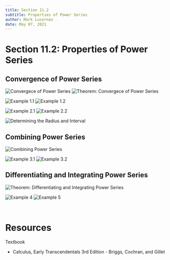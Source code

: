 ```yaml
---
title: Section 11.2
subtitle: Properties of Power Series
author: Mark Lucernas
date: May 07, 2021
---
```



# Section 11.2: Properties of Power Series

## Convergence of Power Series

![Convergece of Power Series](../../../../../files/winter-2021/MATH-151/notes/ch-11/sec_11-2_convergence_of_power_series.png)
![Theorem: Convergece of Power Series](../../../../../files/winter-2021/MATH-151/notes/ch-11/sec_11-2_theorem_convergence_of_power_series.png)

![Example 1.1](../../../../../files/winter-2021/MATH-151/notes/ch-11/sec_11-2_example-1.1.png)
![Example 1.2](../../../../../files/winter-2021/MATH-151/notes/ch-11/sec_11-2_example-1.2.png)

![Example 2.1](../../../../../files/winter-2021/MATH-151/notes/ch-11/sec_11-2_example-2.1.png)
![Example 2.2](../../../../../files/winter-2021/MATH-151/notes/ch-11/sec_11-2_example-2.2.png)

![Determining the Radius and Interval](../../../../../files/winter-2021/MATH-151/notes/ch-11/sec_11-2_determining_the_radius_and_interval_of_convergence.png)

## Combining Power Series

![Combining Power Series](../../../../../files/winter-2021/MATH-151/notes/ch-11/sec_11-2_combining_power_series.png)

![Example 3.1](../../../../../files/winter-2021/MATH-151/notes/ch-11/sec_11-2_example-3.1.png)
![Example 3.2](../../../../../files/winter-2021/MATH-151/notes/ch-11/sec_11-2_example-3.2.png)

## Differentiating and Integrating Power Series

![Theorem: Differentiating and Integrating Power Series](../../../../../files/winter-2021/MATH-151/notes/ch-11/sec_11.2_theorem_differentiating_and_integrating_power_series.png)

![Example 4](../../../../../files/winter-2021/MATH-151/notes/ch-11/sec_11.2_example-4.png)
![Example 5](../../../../../files/winter-2021/MATH-151/notes/ch-11/sec_11.2_example-5.png)


<br>

# Resources

Textbook

+ Calculus, Early Transcendentals 3rd Edition - Briggs, Cochran, and Gillet

